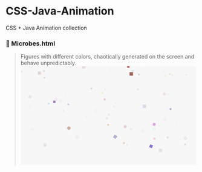 # CSS-Java-Animation
CSS + Java Animation collection

### 🦠 Microbes.html 
> Figures with different colors, chaotically generated on the screen and behave unpredictably.
> ![](https://raw.githubusercontent.com/YanaShineRu/CSS-Java-Animation/main/Microbes.gif)
